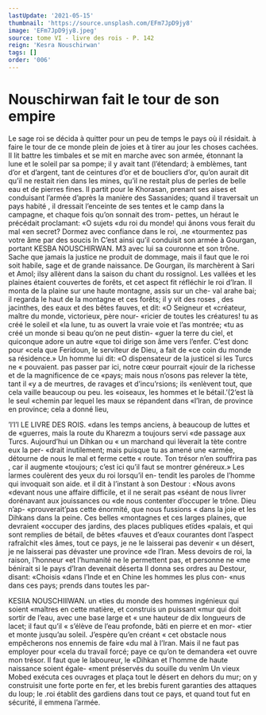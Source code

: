 ```yaml
---
lastUpdate: '2021-05-15'
thumbnail: 'https://source.unsplash.com/EFm7JpD9jy8'
image: 'EFm7JpD9jy8.jpeg'
source: tome VI - livre des rois - P. 142
reign: 'Kesra Nouschirwan'
tags: []
order: '006'
---
```


# Nouschirwan fait le tour de son empire

Le sage roi se décida à quitter pour un peu de temps le pays où il résidait. à faire le tour de ce monde plein de joies et à tirer au jour les choses cachées. Il lit battre les timbales et se mit en marche avec son armée, étonnant la lune et le soleil par sa
pompe; il y avait tant (l’étendard; à emblèmes, tant
d’or et d’argent, tant de ceintures d’or et de boucliers
d’or, qu’on aurait dit qu’il ne restait rien dans les
mines, qu’il ne restait plus de perles de belle eau et
de pierres fines. Il partit pour le Khorasan, prenant ses aises et conduisant l’armée d’après la manière
des Sassanides; quand il traversait un pays habité , il dressait l’enceinte de ses tentes et le camp dans la campagne, et chaque fois qu’on sonnait des trom- pettes, un héraut le précédait proclamant: «O sujets
«du roi du monde! qui ânons vous ferait du mal «en secret? Dormez avec confiance dans le roi, .ne «tourmentez pas votre âme par des soucis ln C’est
ainsi qu’il conduisit son armée à Gourgan, portant
KESBA NOUSCHIRWAN. M3 avec lui sa couronne et son trône. Sache que jamais
la justice ne produit de dommage, mais il faut que le roi soit habile, sage et de grande naissance.
De Gourgan, ils marchèrent à Sari et Amol; ilsy allèrent dans la saison du chant du rossignol. Les vallées et les plaines étaient couvertes de forêts, et
cet aspect fit réfléchir le roi d’Iran. Il monta de la
plaine sur une haute montagne, assis sur un che- val arahe bai; il regarda le haut de la montagne et ces forêts; il y vit des roses , des jacinthes, des eaux et des bêtes fauves, et dit: «O Seigneur et «créateur, maître du monde, victorieux, père nour-
«ricier de toutes les créatures! tu as créé le soleil et
«la lune, tu as ouvert la vraie voie et l’as montrée;
«tu as créé un monde si beau qu’on ne peut distin-
«guer la terre du ciel, et quiconque adore un autre «que toi dirige son âme vers l’enfer. C’est donc pour
«cela que Feridoun, le serviteur de Dieu, a fait de «ce coin du monde sa résidence.» Un homme lui
dit: «O dispensateur de la justicel si les Turcs ne « pouvaient. pas passer par ici, notre cœur pourrait «jouir de la richesse et de la magnificence de ce «pays; mais nous n’osons pas relever la tète, tant il
«y a de meurtres, de ravages et d’incu’rsions; ils «enlèvent tout, que cela vaille beaucoup ou peu. les «oiseaux, les hommes et le bétail.’(2’est là le seul
«chemin par lequel les maux se répandent dans «l’lran, de province en province; cela a donné lieu,

’l’l’l LE LIVRE DES ROIS.
«dans les temps anciens, à beaucoup de luttes et de «guerres, mais la route du Kharezm a toujours servi «de passage aux Turcs. Aujourd’hui un Dihkan ou
« un marchand qui lèverait la tète contre eux la per- «drait inutilement; mais puisque tu as amené une «armée, détourne de nous le mal et ferme cette
« route. Ton trésor n’en souffrira pas , car il augmente «toujours; c’est ici qu’il faut se montrer généreux.»
Les larmes coulèrent des yeux du roi lorsqu’il en- tendit les paroles de l’homme qui invoquait son aide. et il dit à l’instant à son Destour : «Nous avons «devant nous une affaire difficile, et il ne serait pas «séant de nous livrer dorénavant aux jouissances ou
«de nous contenter d’occuper le trône. Dieu n’ap- «prouverait’pas cette énormité, que nous fussions
« dans la joie et les Dihkans dans la peine. Ces belles «montagnes et ces larges plaines, que devraient «occuper des jardins, des places publiques etïdes «palais, et qui sont remplies de bétail, de bêtes «fauves et d’eaux courantes dont l’aspect rafraîchit
«les âmes, tout ce pays, je ne le laisserai pas devenir
« un désert, je ne laisserai pas dévaster une province
«de l’lran. Mess devoirs de roi, la raison, l’honneur
«et l’humanité ne le permettent pas, et personne ne
«me bénirait si le pays d’Iran devenait déserta
Il donna ses ordres au Destour, disant: «Choisis «dans l’Inde et en Chine les hommes les plus con- «nus dans ces pays; prends dans toutes les par-

KESIIA NOUSCHIllWAN. un «ties du monde des hommes ingénieux qui soient
«maîtres en cette matière, et construis un puissant «mur qui doit sortir de l’eau, avec une base large et « une hauteur de dix longueurs de lacet; il faut qu’il « s’élève de l’eau profonde, bâti en pierre et en mor-
«tier et monte jusqu’au soleil. J’espère qu’en créant
« cet obstacle nous empêcherons nos ennemis de faire «du mal à l’Iran. Mais il ne faut pas employer pour «cela du travail forcé; paye ce qu’on te demandera
«et ouvre mon trésor. Il faut que le laboureur, le «Dihkan et l’homme de haute naissance soient égale- «ment préservés du souille du venlm
Un vieux Mobed exécuta ces ouvrages et plaça tout le désert en dehors du mur; on y construisit une forte porte en fer, et les brebis furent garanties des attaques du loup; le .roi établit des gardiens dans tout ce pays, et quand tout fut en sécurité, il emmena l’armée.
